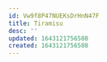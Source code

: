 ```yaml
---
id: Vw9f8P47NUEKsDrHnN47F
title: Tiramisu
desc: ''
updated: 1643121756508
created: 1643121756508
---
```


